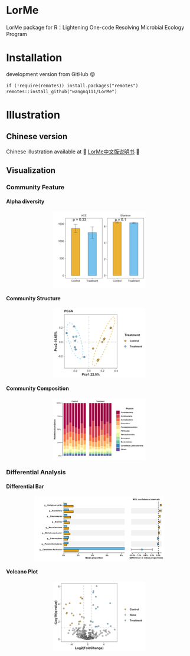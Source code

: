 # LorMe
LorMe package for R：Lightening One-code Resolving Microbial Ecology Program


# Installation
development version from GitHub :stuck_out_tongue_closed_eyes:
```{R}
if (!require(remotes)) install.packages("remotes")
remotes::install_github("wangnq111/LorMe")
```

# Illustration
## Chinese version
Chinese illustration available at 🏮 [LorMe中文版说明书](https://rural-dianella-be0.notion.site/LorMe-aac2ba66a3bf46bd89c103e78550e6f4) 🏮
## Visualization

### Community Feature
#### Alpha diversity
<img src="./man/figures/README_Alpha.png" width="50%" style="display: block; margin: auto;" />

#### Community Structure
<img src="./man/figures/README_structure.png" width="50%" style="display: block; margin: auto;" />

#### Community Composition
<img src="./man/figures/README_community.png" width="50%" style="display: block; margin: auto;" />

### Differential Analysis
#### Differential Bar
<img src="./man/figures/README_Diff.png" width="70%" style="display: block; margin: auto;" />

#### Volcano Plot
<img src="./man/figures/README_volcano.png" width="50%" style="display: block; margin: auto;" />
